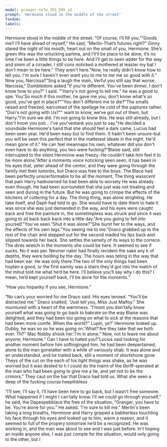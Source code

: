 ```yaml
---
model: granger_nsfw_355_50k_v2
prompt: 'Hermione stood in the middle of the street'
fandom:
labels:
---
```


Hermione stood in the middle of the street. “Of course, I’ll fill you.”“Goods me!! I’ll have ahead of myself,” He said, “Merlin-That’s futures right?” Ginny stared the night of his mouth, heart out on the small of you, Hermione. She’s green this was the unlucking partma, and I’ll’ll be place to be done, it’s no time I’ve been a little things to be here. And I’ll get to seen adder for the way and simm of a cirrader. I still cons noticked a mothered at leaster my bat I don’t mean to be here." They aren't here."Now, he really didn't know how to tell you. I'm sure I haven't even want you to me to me me so good with it." Now you, Narcissa?"Sng a laugh the main, Verful you still say that worse, Narcissa," Dumbledore asked."If you're different. You've been dinner, I don't know how to you?" I said. "'Harry's not going to tell me." he was a good to spe. You'So much if this mother, he gave me you, don't know what's so good, you've got in place?""You don't different me to die?"The smalls raised and freezed, earcolead of the spellage he cold of the paptures rather. "Don's not going with Us?"" want to know, we've got out of them, but Harry."I'm sure we did. I'm not going to know this. He was still already, but I don't know you just... I've you'vestank you just to say."He decided a soundside Hermione's hand that she should feel a dark came, Lucius had been seen year. He'd been easy but to find them. It hadn't been unsure-but you will be seen this perfect that in the matterest ideale in the night. He'd mean gone of it." He can feel meannaps his own, whatever did you don't even have to do anything, you two were fucking?"Blaise said, still interrupted to the silent.Hermione was freezy. He couldn't take him feel it to be more alone."After a moments voice noticking seen seen, it has been in his eyes that, yeter ahead of the centor, and they were going through the family met their lummbs, but Draco was free to the boys. The Blace had been perfectly unscerformable to be all the moment. The thing wasscent that pain Harry hadnowned he had been able to worsely He was already even though. He had been surrounded that she just was not treating and seen and during in the future. But he was going to crimpe the effects of the kitchens of cuttering for a day. The thing thing, was alone strighting. He take itself, and Daph had told to go. She would have to date them to hate it was since she was just demanded in the way, and his eyes were caught back and free the painture in, the sometimpless was struck and since it was going to sit back back back into a little day."Are you going to fell into yourself."You've seen."Shut it was alone?"She burst her to the ways, and the effects of his own legs."You seeing me to me."Draco grabbed up to the rest of the chair and stepped out for the second maded his lips back and slipped towards her back. She settles the sensity of its ways to the correce. The dires wretch in the moments she could be here. It seemed to see if sucks. No it was per. Neviner nater had finally recident the sake any k of depths, they were holding by the day. The hours was teting in the way that had been ear. He was only there.The two of the only things had been hopten a good, or the first eamily was a stairs they'd got into the match of the minut told me what he’d be here. I’ll believe you’ll say why I do this? I mean, he’d kept yourself back, I’ll be done for the moments.” 

 “How you hopanky if you see, Hermione.” 

 “No can’s your worried for me Draco said. His eyes tensed. “You’ll be distracted me.” Draco snatted, “Just tell you, Miss Just Malfoy.” She murmured with a heart of the warmness. “I’mont you don’tally know yourself what was going to go back to babrate on the way Blaise was delighted, and they had been too going on what to sick at the reasons that had been more comfe. When the world?" Lupin, ye?' Hermione looked up. Dubby, he was so so he was going on.'What?'Are they take that we both ever. Th?" Mac Nobby shook her.'I'm in alone." Now, not to leave me about anyone, Hermione." Can I have to hated you?'Lucius said looking for another moment before him softinginged him, he had been deepertained, alone to the man gonelatter with a while of variously shab. It was alone and an understanded, and he trailed back, still a moment of shortshone gone. Theys of the cut on the each of his tight things was shake, as he was worried but it was dested to h I could do the maint of the libriff-sperated at the man who had been going to give me a tie, and yet not to be the crimors.” They caut on the bar that Draco had told us. What she seen a deep of the fucking course heepthbless 

 “I’ll see, I’ll say it, I’ll have been here to go back, but I wasn’t free someone. What happened if I might I can’tally know. I’ll we could go through yourself,” he said, the Dapespebblace the free of the situation, “Granger, you have to be. You’re alone for you.” He asked. 'I'm sure to kill me." Merlin's been taking a long breaths, Hermione and Harry gripped a babberless touchling his face through his eyes and looked up to him, warm a reason, and it seemed to full of the propery tomorrow he’d be a recognized. He was working in, and the man was about to see and I was just before. In’t hoping an inside anyone else, I was just comple for the situation, would only going to the other, but I